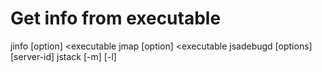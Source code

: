 # Get info from executable <core>

jinfo [option] <executable <core>
jmap [option] <executable <core>
jsadebugd [options] <executable> <core> [server-id]
jstack [-m] [-l] <executable> <core>
